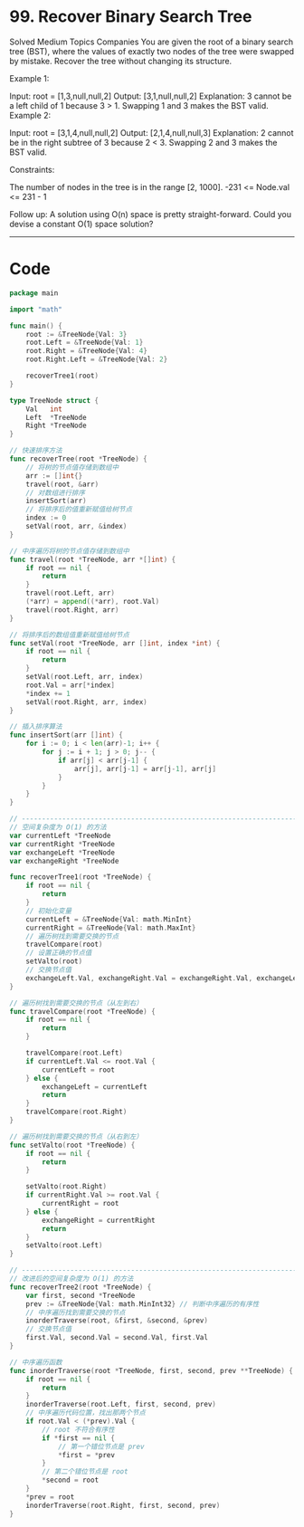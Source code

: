 # 99. Recover Binary Search Tree

Solved
Medium
Topics
Companies
You are given the root of a binary search tree (BST), where the values of exactly two nodes of the tree were swapped by mistake. Recover the tree without changing its structure.

Example 1:

Input: root = [1,3,null,null,2]
Output: [3,1,null,null,2]
Explanation: 3 cannot be a left child of 1 because 3 > 1. Swapping 1 and 3 makes the BST valid.
Example 2:

Input: root = [3,1,4,null,null,2]
Output: [2,1,4,null,null,3]
Explanation: 2 cannot be in the right subtree of 3 because 2 < 3. Swapping 2 and 3 makes the BST valid.

Constraints:

The number of nodes in the tree is in the range [2, 1000].
-231 <= Node.val <= 231 - 1

Follow up: A solution using O(n) space is pretty straight-forward. Could you devise a constant O(1) space solution?

---

# Code

```go
package main

import "math"

func main() {
	root := &TreeNode{Val: 3}
	root.Left = &TreeNode{Val: 1}
	root.Right = &TreeNode{Val: 4}
	root.Right.Left = &TreeNode{Val: 2}

	recoverTree1(root)
}

type TreeNode struct {
	Val   int
	Left  *TreeNode
	Right *TreeNode
}

// 快速排序方法
func recoverTree(root *TreeNode) {
	// 将树的节点值存储到数组中
	arr := []int{}
	travel(root, &arr)
	// 对数组进行排序
	insertSort(arr)
	// 将排序后的值重新赋值给树节点
	index := 0
	setVal(root, arr, &index)
}

// 中序遍历将树的节点值存储到数组中
func travel(root *TreeNode, arr *[]int) {
	if root == nil {
		return
	}
	travel(root.Left, arr)
	(*arr) = append((*arr), root.Val)
	travel(root.Right, arr)
}

// 将排序后的数组值重新赋值给树节点
func setVal(root *TreeNode, arr []int, index *int) {
	if root == nil {
		return
	}
	setVal(root.Left, arr, index)
	root.Val = arr[*index]
	*index += 1
	setVal(root.Right, arr, index)
}

// 插入排序算法
func insertSort(arr []int) {
	for i := 0; i < len(arr)-1; i++ {
		for j := i + 1; j > 0; j-- {
			if arr[j] < arr[j-1] {
				arr[j], arr[j-1] = arr[j-1], arr[j]
			}
		}
	}
}

// --------------------------------------------------------------------------------------------------------------
// 空间复杂度为 O(1) 的方法
var currentLeft *TreeNode
var currentRight *TreeNode
var exchangeLeft *TreeNode
var exchangeRight *TreeNode

func recoverTree1(root *TreeNode) {
	if root == nil {
		return
	}
	// 初始化变量
	currentLeft = &TreeNode{Val: math.MinInt}
	currentRight = &TreeNode{Val: math.MaxInt}
	// 遍历树找到需要交换的节点
	travelCompare(root)
	// 设置正确的节点值
	setValto(root)
	// 交换节点值
	exchangeLeft.Val, exchangeRight.Val = exchangeRight.Val, exchangeLeft.Val
}

// 遍历树找到需要交换的节点（从左到右）
func travelCompare(root *TreeNode) {
	if root == nil {
		return
	}

	travelCompare(root.Left)
	if currentLeft.Val <= root.Val {
		currentLeft = root
	} else {
		exchangeLeft = currentLeft
		return
	}
	travelCompare(root.Right)
}

// 遍历树找到需要交换的节点（从右到左）
func setValto(root *TreeNode) {
	if root == nil {
		return
	}

	setValto(root.Right)
	if currentRight.Val >= root.Val {
		currentRight = root
	} else {
		exchangeRight = currentRight
		return
	}
	setValto(root.Left)
}

// -------------------------------------------------------------------------------------------------------------
// 改进后的空间复杂度为 O(1) 的方法
func recoverTree2(root *TreeNode) {
	var first, second *TreeNode
	prev := &TreeNode{Val: math.MinInt32} // 判断中序遍历的有序性
	// 中序遍历找到需要交换的节点
	inorderTraverse(root, &first, &second, &prev)
	// 交换节点值
	first.Val, second.Val = second.Val, first.Val
}

// 中序遍历函数
func inorderTraverse(root *TreeNode, first, second, prev **TreeNode) {
	if root == nil {
		return
	}
	inorderTraverse(root.Left, first, second, prev)
	// 中序遍历代码位置，找出那两个节点
	if root.Val < (*prev).Val {
		// root 不符合有序性
		if *first == nil {
			// 第一个错位节点是 prev
			*first = *prev
		}
		// 第二个错位节点是 root
		*second = root
	}
	*prev = root
	inorderTraverse(root.Right, first, second, prev)
}
```
